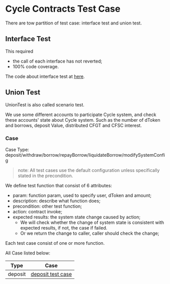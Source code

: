 # Cycle Contracts Test Case

There are tow partition of test case: interface test and union test.

## Interface Test

This required
- the call of each interface has not reverted;
- 100% code coverage.

The code about interface test at [here](../TestInterface.js).

## Union Test

UnionTest is also called scenario test.

We use some different accounts to participate Cycle system, and check these accounts' state about Cycle system. Such as
the number of dToken and borrows, deposit Value, distributed CFGT and CFSC interest.

### Case

Case Type: deposit/withdraw/borrow/repayBorrow/liquidateBorrow/modifySystemConfig

>note: All test cases use the default configuration unless specifically stated in the precondition.

We define test function that consist of 6 attributes:
- param: function param, used to specify user, dToken and amount;
- description: describe what function does;
- precondition: other test function;
- action: contract invoke;
- expected results: the system state change caused by action;
  - We will check whether the change of system state is consistent with expected results, if not, the case if failed.
  - Or we return the change to caller, caller should check the change;

Each test case consist of one or more function.

All Case listed below:

| Type | Case |
| --- | --- |
| deposit | [deposit test case](./deposit.md) |